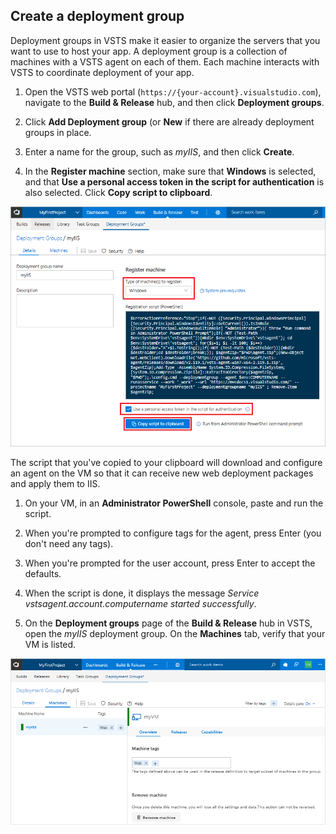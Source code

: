 ## Create a deployment group

Deployment groups in VSTS make it easier to organize the servers that you want to use to host your app. A deployment group is a collection of machines with a VSTS agent on each of them. Each machine interacts with VSTS to coordinate deployment of your app.

1. Open the VSTS web portal (`https://{your-account}.visualstudio.com`), navigate to the **Build & Release** hub, and then click **Deployment groups**.

1. Click **Add Deployment group** (or **New** if there are already deployment groups in place.

1. Enter a name for the group, such as *myIIS*, and then click **Create**.

1. In the **Register machine** section, make sure that **Windows** is selected, and that **Use a personal access token in the script for authentication** is also selected. Click **Copy script to clipboard**.

 ![Screenshot showing update to code](../../../apps/_shared/_img/windows-deployment-group-setup.png)

 The script that you've copied to your clipboard will download and configure an agent on the VM so that it can receive new web deployment packages and apply them to IIS.

1. On your VM, in an **Administrator PowerShell** console, paste and run the script.

1. When you're prompted to configure tags for the agent, press Enter (you don't need any tags).

1. When you're prompted for the user account, press Enter to accept the defaults.

1. When the script is done, it displays the message *Service vstsagent.account.computername started successfully*.

1. On the **Deployment groups** page of the **Build & Release** hub in VSTS, open the *myIIS* deployment group. On the **Machines** tab, verify that your VM is listed.

 ![Screenshot showing update to code](../../../apps/_shared/_img/windows-deployment-group.png)
